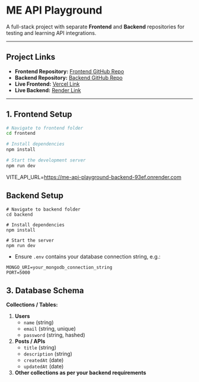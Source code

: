 # ME API Playground

A full-stack project with separate **Frontend** and **Backend** repositories for testing and learning API integrations.

---

## Project Links

- **Frontend Repository:** [Frontend GitHub Repo](https://github.com/mayankyadav02/me-api-playground-frontend.git)
- **Backend Repository:** [Backend GitHub Repo](https://github.com/mayankyadav02/me-api-playground-backend.git)
- **Live Frontend:** [Vercel Link](https://me-api-playground-frontend-nxpqawizw-mayankyadav02s-projects.vercel.app)
- **Live Backend:** [Render Link](https://me-api-playground-backend-93ef.onrender.com)

---

## 1. Frontend Setup

```bash
# Navigate to frontend folder
cd frontend

# Install dependencies
npm install

# Start the development server
npm run dev
```

VITE_API_URL=https://me-api-playground-backend-93ef.onrender.com


## Backend Setup

<pre class="overflow-visible!" data-start="1221" data-end="1340"><div class="contain-inline-size rounded-2xl relative bg-token-sidebar-surface-primary"><div class="sticky top-9"><div class="absolute end-0 bottom-0 flex h-9 items-center pe-2"><div class="bg-token-bg-elevated-secondary text-token-text-secondary flex items-center gap-4 rounded-sm px-2 font-sans text-xs"></div></div></div><div class="overflow-y-auto p-4" dir="ltr"><code class="whitespace-pre! language-bash"><span><span># Navigate to backend folder</span><span>
</span><span>cd</span><span> backend

</span><span># Install dependencies</span><span>
npm install

</span><span># Start the server</span><span>
npm run dev
</span></span></code></div></div></pre>

* Ensure `.env` contains your database connection string, e.g.:

<pre class="overflow-visible!" data-start="1408" data-end="1469"><div class="contain-inline-size rounded-2xl relative bg-token-sidebar-surface-primary"><div class="sticky top-9"><div class="absolute end-0 bottom-0 flex h-9 items-center pe-2"><div class="bg-token-bg-elevated-secondary text-token-text-secondary flex items-center gap-4 rounded-sm px-2 font-sans text-xs"></div></div></div><div class="overflow-y-auto p-4" dir="ltr"><code class="whitespace-pre! language-env"><span>MONGO_URI=your_mongodb_connection_string
PORT=5000</span></code></div></div></pre>


## 3. Database Schema

**Collections / Tables:**

1. **Users**
   * `name` (string)
   * `email` (string, unique)
   * `password` (string, hashed)
2. **Posts / APIs**
   * `title` (string)
   * `description` (string)
   * `createdAt` (date)
   * `updatedAt` (date)
3. **Other collections as per your backend requirements**
